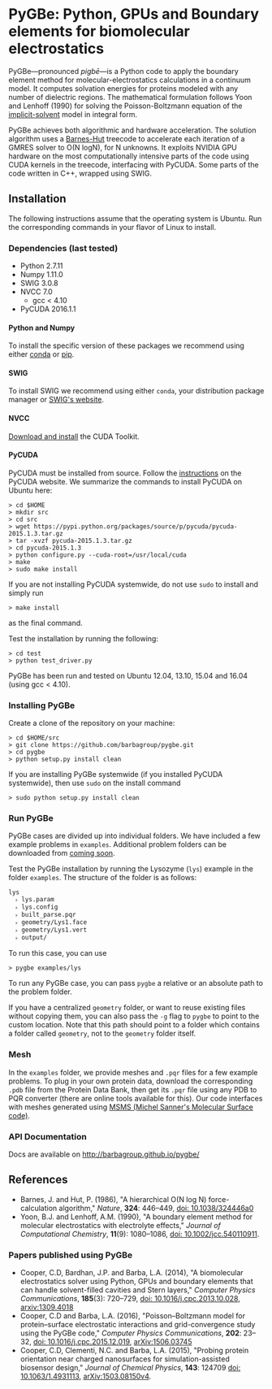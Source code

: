 # PyGBe: Python, GPUs and Boundary elements for biomolecular electrostatics

PyGBe—pronounced _pigbē_—is a Python code to apply the boundary element method for molecular-electrostatics 
calculations in a continuum model.
It computes solvation energies for proteins modeled with any number of dielectric regions. 
The mathematical formulation follows Yoon and Lenhoff (1990) for solving the Poisson-Boltzmann equation of the [implicit-solvent](https://en.wikipedia.org/wiki/Implicit_solvation) model in integral form.

PyGBe achieves both algorithmic and hardware acceleration.
The solution algorithm uses a [Barnes-Hut](https://en.wikipedia.org/wiki/Barnes–Hut_simulation) treecode to accelerate each iteration of a GMRES solver to O(N logN), for N unknowns. 
It exploits NVIDIA GPU hardware on the most computationally intensive parts of the code using CUDA kernels in the treecode, interfacing with PyCUDA. 
Some parts of the code written in C++, wrapped using SWIG. 

## Installation

The following instructions assume that the operating system is Ubuntu. Run the 
corresponding commands in your flavor of Linux to install.

### Dependencies (last tested)
* Python 2.7.11
* Numpy 1.11.0
* SWIG 3.0.8
* NVCC 7.0 
    * gcc < 4.10
* PyCUDA 2016.1.1

#### Python and Numpy 

To install the specific version of these packages we recommend using either [conda](http://conda.pydata.org/docs/get-started.html) or [pip](http://python-packaging-user-guide.readthedocs.org/en/latest/installing/).

#### SWIG

To install SWIG we recommend using either `conda`, your distribution package manager or [SWIG's website](http://www.swig.org/download.html).  

#### NVCC

[Download and install](https://developer.nvidia.com/cuda-downloads) the CUDA Toolkit.

#### PyCUDA

PyCUDA must be installed from source. Follow the [instructions](http://wiki.tiker.net/PyCuda/Installation) on the PyCUDA website.
We summarize the commands to install PyCUDA on Ubuntu here:

    > cd $HOME
    > mkdir src
    > cd src
    > wget https://pypi.python.org/packages/source/p/pycuda/pycuda-2015.1.3.tar.gz
    > tar -xvzf pycuda-2015.1.3.tar.gz
    > cd pycuda-2015.1.3
    > python configure.py --cuda-root=/usr/local/cuda
    > make
    > sudo make install 
    
If you are not installing PyCUDA systemwide, do not use `sudo` to install and simply run

    > make install
    
as the final command.

Test the installation by running the following:

    > cd test
    > python test_driver.py

PyGBe has been run and tested on Ubuntu 12.04, 13.10, 15.04 and 16.04 (using gcc < 4.10). 

### Installing PyGBe

Create a clone of the repository on your machine:

    > cd $HOME/src
    > git clone https://github.com/barbagroup/pygbe.git
    > cd pygbe
    > python setup.py install clean
    
If you are installing PyGBe systemwide (if you installed PyCUDA systemwide), then use `sudo` on the install command

    > sudo python setup.py install clean

### Run PyGBe

PyGBe cases are divided up into individual folders.  We have included a few example problems in `examples`.  Additional problem folders can be downloaded from [coming soon]().

Test the PyGBe installation by running the Lysozyme (`lys`) example in the folder `examples`.
The structure of the folder is as follows:

```
lys 
  ˫ lys.param
  ˫ lys.config
  ˫ built_parse.pqr
  ˫ geometry/Lys1.face
  ˫ geometry/Lys1.vert
  ˫ output/
```

To run this case, you can use

    > pygbe examples/lys
    
To run any PyGBe case, you can pass `pygbe` a relative or an absolute path to the problem folder. 

If you have a centralized `geometry` folder, or want to reuse existing files without copying them, you can also pass the `-g` flag to `pygbe` to point to the custom location.  Note that this path should point to a folder which contains a folder called `geometry`, not to the `geometry` folder itself.

### Mesh
In the `examples` folder, we provide meshes and `.pqr` files for a few example problems. 
To plug in your own protein data, download the corresponding `.pdb` file from the Protein Data Bank, 
then get its `.pqr` file using any PDB to PQR converter (there are online tools available for this). 
Our code interfaces with meshes generated using [MSMS (Michel Sanner's 
Molecular Surface code)](http://mgltools.scripps.edu/packages/MSMS).  

### API Documentation 

Docs are available on http://barbagroup.github.io/pygbe/

## References

* Barnes, J. and Hut, P. (1986), "A hierarchical O(N log N) force-calculation algorithm," _Nature_, **324**: 446–449, [doi: 10.1038/324446a0](http://dx.doi.org/10.1038/324446a0)
* Yoon, B.J. and Lenhoff, A.M. (1990), "A boundary element method for molecular electrostatics with electrolyte effects," _Journal of Computational Chemistry_, 
**11**(9): 1080–1086, [doi: 10.1002/jcc.540110911](http://dx.doi.org/10.1002/jcc.540110911). 

### Papers published using PyGBe

* Cooper, C.D, Bardhan, J.P. and Barba, L.A. (2014), "A biomolecular electrostatics solver using Python, GPUs and boundary elements that can handle solvent-filled cavities and Stern layers," _Computer Physics Communications_, **185**(3): 720–729, [doi: 10.1016/j.cpc.2013.10.028](http://dx.doi.org/10.1016/j.cpc.2013.10.028), [arxiv:1309.4018](http://arxiv.org/abs/1309.4018)
* Cooper, C.D and Barba, L.A. (2016), "Poisson–Boltzmann model for protein–surface electrostatic interactions and grid-convergence study using the PyGBe code," _Computer Physics Communications_, **202**: 23–32, [doi: 10.1016/j.cpc.2015.12.019](http://dx.doi.org/10.1016/j.cpc.2015.12.019), [arXiv:1506.03745](http://arxiv.org/abs/1506.03745)
* Cooper, C.D, Clementi, N.C. and Barba, L.A. (2015), "Probing protein orientation near charged nanosurfaces for simulation-assisted biosensor design," _Journal of Chemical Physics_, **143**: 124709 [doi: 10.1063/1.4931113](http://dx.doi.org/10.1063/1.4931113), [arXiv:1503.08150v4](http://arxiv.org/abs/1506.03745).
